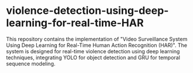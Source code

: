# violence-detection-using-deep-learning-for-real-time-HAR
This repository contains the implementation of "Video Surveillance System Using Deep Learning for Real-Time Human Action Recognition (HAR)". The system is designed for real-time violence detection using deep learning techniques, integrating YOLO for object detection and GRU for temporal sequence modeling.
